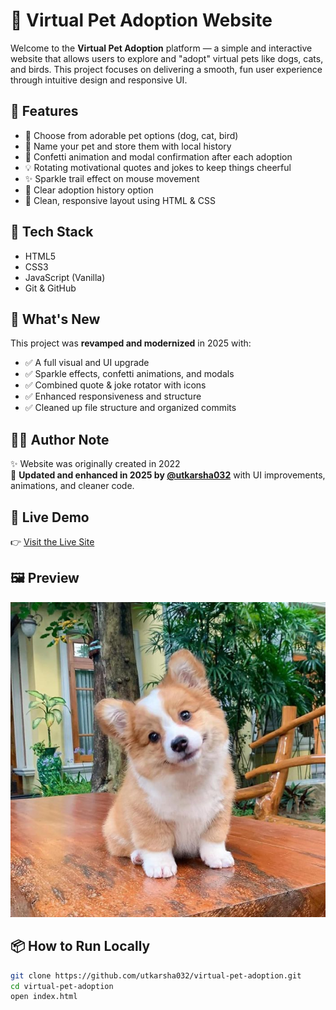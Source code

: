 # 🐾 Virtual Pet Adoption Website

Welcome to the **Virtual Pet Adoption** platform — a simple and interactive website that allows users to explore and "adopt" virtual pets like dogs, cats, and birds. This project focuses on delivering a smooth, fun user experience through intuitive design and responsive UI.

## 🌟 Features

- 🐶 Choose from adorable pet options (dog, cat, bird)
- 💬 Name your pet and store them with local history
- 🎉 Confetti animation and modal confirmation after each adoption
- 💡 Rotating motivational quotes and jokes to keep things cheerful
- ✨ Sparkle trail effect on mouse movement
- 🧹 Clear adoption history option
- 🎨 Clean, responsive layout using HTML & CSS

## 📁 Tech Stack

- HTML5
- CSS3
- JavaScript (Vanilla)
- Git & GitHub

## 📌 What's New

This project was **revamped and modernized** in 2025 with:

- ✅ A full visual and UI upgrade
- ✅ Sparkle effects, confetti animations, and modals
- ✅ Combined quote & joke rotator with icons
- ✅ Enhanced responsiveness and structure
- ✅ Cleaned up file structure and organized commits

## 👩‍💻 Author Note

✨ Website was originally created in 2022  
🔁 **Updated and enhanced in 2025 by [@utkarsha032](https://github.com/utkarsha032)** with UI improvements, animations, and cleaner code.

## 🔗 Live Demo

👉 [Visit the Live Site](https://utkarsha032.github.io/virtual-pet-adoption/)

## 🖼️ Preview

![Dog Preview](dog-pet.png)

## 📦 How to Run Locally

```bash
git clone https://github.com/utkarsha032/virtual-pet-adoption.git
cd virtual-pet-adoption
open index.html
